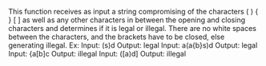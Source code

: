 This function receives as input a string compromising of the characters ( ) { } [ ] as well as any other characters in between the opening and closing characters and determines if it is legal or illegal.  There are no white spaces between the characters, and the brackets have to be closed, else generating illegal.
Ex:
Input: (s)d           Output: legal
Input: a(a{b}s)d      Output: legal
Input: {a[b]c         Output: illegal
Input: ([a)d]         Output: illegal

